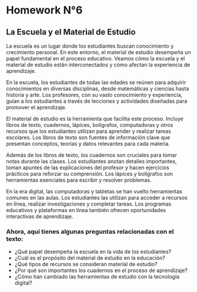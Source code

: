 
# Homework N°6
## La Escuela y el Material de Estudio

La escuela es un lugar donde los estudiantes buscan conocimiento y crecimiento personal. En este entorno, el material de estudio desempeña un papel fundamental en el proceso educativo. Veamos cómo la escuela y el material de estudio están interconectados y cómo afectan la experiencia de aprendizaje.

En la escuela, los estudiantes de todas las edades se reúnen para adquirir conocimientos en diversas disciplinas, desde matemáticas y ciencias hasta historia y arte. Los profesores, con su vasto conocimiento y experiencia, guían a los estudiantes a través de lecciones y actividades diseñadas para promover el aprendizaje.

El material de estudio es la herramienta que facilita este proceso. Incluye libros de texto, cuadernos, lápices, bolígrafos, computadoras y otros recursos que los estudiantes utilizan para aprender y realizar tareas escolares. Los libros de texto son fuentes de información clave que presentan conceptos, teorías y datos relevantes para cada materia.

Además de los libros de texto, los cuadernos son cruciales para tomar notas durante las clases. Los estudiantes anotan detalles importantes, toman apuntes de las explicaciones del profesor y hacen ejercicios prácticos para reforzar su comprensión. Los lápices y bolígrafos son herramientas esenciales para escribir y resolver problemas.

En la era digital, las computadoras y tabletas se han vuelto herramientas comunes en las aulas. Los estudiantes las utilizan para acceder a recursos en línea, realizar investigaciones y completar tareas. Los programas educativos y plataformas en línea también ofrecen oportunidades interactivas de aprendizaje.

### Ahora, aquí tienes algunas preguntas relacionadas con el texto:

-  ¿Qué papel desempeña la escuela en la vida de los estudiantes?
-  ¿Cuál es el propósito del material de estudio en la educación?
-  ¿Qué tipos de recursos se consideran material de estudio?
-  ¿Por qué son importantes los cuadernos en el proceso de aprendizaje?
-  ¿Cómo han cambiado las herramientas de estudio con la tecnología digital?
